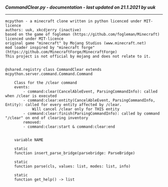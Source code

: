 ***CommandClear.py - documentation - last updated on 21.1.2021 by uuk***
___

    mcpython - a minecraft clone written in python licenced under MIT-licence
    authors: uuk, xkcdjerry (inactive)
    based on the game of fogleman (https://github.com/fogleman/Minecraft) licenced under MIT-licence
    original game "minecraft" by Mojang Studios (www.minecraft.net)
    mod loader inspired by "minecraft forge" (https://github.com/MinecraftForge/MinecraftForge)
    This project is not official by mojang and does not relate to it.


    @shared.registry class CommandClear extends mcpython.server.command.Command.Command
        
        Class for the /clear command
        events:
            - command:clear(CancelAbleEvent, ParsingCommandInfo): called when /clear is executed
            - command:clear:entity(CancelAbleEvent, ParsingCommandInfo, Entity): called for every entity affected by /clear.
                Will cancel /clear only for THIS entity
            - command:clear:finish(ParsingCommandInfo): called by command "/clear" on end of clearing inventory
            removed:
            - command:clear:start & command:clear:end


        variable NAME

        static
        function insert_parse_bridge(parsebridge: ParseBridge)

        static
        function parse(cls, values: list, modes: list, info)

        static
        function get_help() -> list